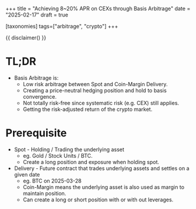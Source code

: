 +++
title = "Achieving 8~20% APR on CEXs through Basis Arbitrage"
date = "2025-02-17"
draft = true

[taxonomies]
tags=["arbitrage", "crypto"]
+++

{{ disclaimer() }}

# TL;DR
* Basis Arbitrage is:
    - Low risk arbitrage between Spot and Coin-Margin Delivery.
    - Creating a price-neutral hedging position and hold to basis convergence. 
    - Not totally risk-free since systematic risk (e.g. CEX) still applies.
    - Getting the risk-adjusted return of the crypto market.

# Prerequisite

* Spot - Holding / Trading the underlying asset
    - eg. Gold / Stock Units / BTC.
    - Create a long position and exposure when holding spot.
* Delivery - Future contract that trades underlying assets and settles on a given date
    - eg. BTC on 2025-03-28
    - Coin-Margin means the underlying asset is also used as margin to maintain position.
    - Can create a long or short position with or with out leverages.